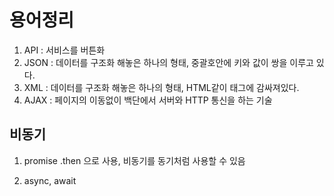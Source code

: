 
# 용어정리

1. API : 서비스를 버튼화
2. JSON : 데이터를 구조화 해놓은 하나의 형태, 중괄호안에 키와 값이 쌍을 이루고 있다.
3. XML : 데이터를 구조화 해놓은 하나의 형태, HTML같이 태그에 감싸져있다.
4. AJAX : 페이지의 이동없이 백단에서 서버와 HTTP 통신을 하는 기술

## 비동기

1. promise
.then 으로 사용, 비동기를 동기처럼 사용할 수 있음

2. async, await
